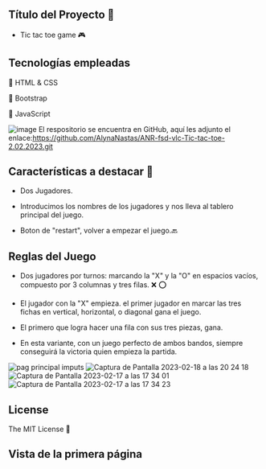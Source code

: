 ## Título del Proyecto :rocket:

- Tic tac toe game :video_game:


## Tecnologías empleadas

:link: HTML & CSS

:link: Bootstrap

:link: JavaScript 


![image](https://user-images.githubusercontent.com/121962750/215277229-ec3606fa-3246-421a-8ab1-d7972c77b238.png)
El respositorio se encuentra en GitHub, aquí les adjunto el enlace:https://github.com/AlynaNastas/ANR-fsd-vlc-Tic-tac-toe-2.02.2023.git



## Características a destacar :round_pushpin:

- Dos Jugadores.

- Introducimos los nombres de los jugadores y nos lleva al tablero principal del juego.

- Boton de "restart", volver a empezar el juego.:back:



## Reglas del Juego
- Dos jugadores por turnos: marcando la "X" y la "O" en espacios vacíos, compuesto por 3 columnas y tres filas. :x: :o:

- El jugador con la "X" empieza. el primer jugador en marcar las tres fichas en vertical, horizontal, o diagonal gana el juego.

- El primero que logra hacer una fila con sus tres piezas, gana. 

- En esta variante, con un juego perfecto de ambos bandos, siempre conseguirá la victoria quien empieza la partida.


![pag principal imputs](https://user-images.githubusercontent.com/121962750/219884431-e8ef308f-1c90-437c-ba47-98a0eab3dc11.png)
![Captura de Pantalla 2023-02-18 a las 20 24 18](https://user-images.githubusercontent.com/121962750/219884433-7a0a3668-538f-4bd3-b837-0fa0fa90a3a4.png)
![Captura de Pantalla 2023-02-17 a las 17 34 01](https://user-images.githubusercontent.com/121962750/219884438-4dc8f4fd-0803-40a2-9db1-6a235799fdde.png)
![Captura de Pantalla 2023-02-17 a las 17 34 23](https://user-images.githubusercontent.com/121962750/219884441-433202c2-3e61-4cbf-bf23-de3e6caaedf1.png)


## License

The MIT License :page_facing_up:

## Vista de la primera página


